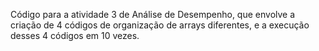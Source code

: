 Código para a atividade 3 de Análise de Desempenho, que envolve a criação de 4 códigos de organização de arrays diferentes, e a execução desses 4 códigos em 10 vezes.
